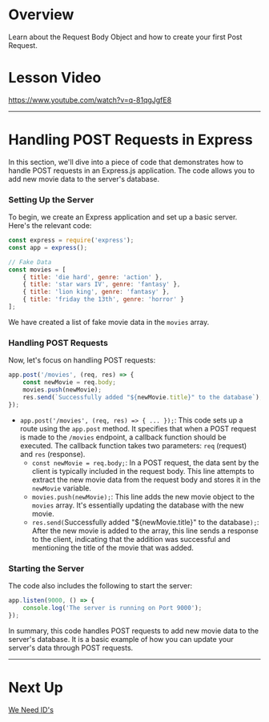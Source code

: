 

# Overview

Learn about the Request Body Object and how to create your first Post Request.

# Lesson Video

https://www.youtube.com/watch?v=q-81qgJgfE8

---

# Handling POST Requests in Express

In this section, we'll dive into a piece of code that demonstrates how to handle POST requests in an Express.js application. The code allows you to add new movie data to the server's database.

### Setting Up the Server

To begin, we create an Express application and set up a basic server. Here's the relevant code:

```jsx
const express = require('express');
const app = express();

// Fake Data
const movies = [
    { title: 'die hard', genre: 'action' },
    { title: 'star wars IV', genre: 'fantasy' },
    { title: 'lion king', genre: 'fantasy' },
    { title: 'friday the 13th', genre: 'horror' }
];

```

We have created a list of fake movie data in the `movies` array.

### Handling POST Requests

Now, let's focus on handling POST requests:

```jsx
app.post('/movies', (req, res) => {
    const newMovie = req.body;
    movies.push(newMovie);
    res.send(`Successfully added "${newMovie.title}" to the database`);
});

```

- `app.post('/movies', (req, res) => { ... });`: This code sets up a route using the `app.post` method. It specifies that when a POST request is made to the `/movies` endpoint, a callback function should be executed. The callback function takes two parameters: `req` (request) and `res` (response).
    - `const newMovie = req.body;`: In a POST request, the data sent by the client is typically included in the request body. This line attempts to extract the new movie data from the request body and stores it in the `newMovie` variable.
    - `movies.push(newMovie);`: This line adds the new movie object to the `movies` array. It's essentially updating the database with the new movie.
    - `res.send(`Successfully added "${newMovie.title}" to the database`);`: After the new movie is added to the array, this line sends a response to the client, indicating that the addition was successful and mentioning the title of the movie that was added.

### Starting the Server

The code also includes the following to start the server:

```jsx
app.listen(9000, () => {
    console.log('The server is running on Port 9000');
});

```

In summary, this code handles POST requests to add new movie data to the server's database. It is a basic example of how you can update your server's data through POST requests.

---

# Next Up

[We Need ID's](https://www.notion.so/We-Need-ID-s-a9c82ba30d3e44aea42c045f7d4a9d69?pvs=21)